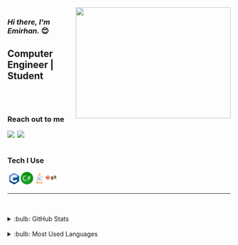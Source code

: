 <img src="https://i.giphy.com/media/Vbtc9VG51NtzT1Qnv1/giphy.webp" align="right" width="350" height="250">

### ***Hi there, I'm Emirhan.*** :blush:

## **Computer Engineer | Student**
<br />
<br />

### **Reach out to me**

[<img width="22" src="https://unpkg.com/simple-icons@v7/icons/twitter.svg" align="left"/>][twitter]
[<img width="22" src="https://unpkg.com/simple-icons@v7/icons/linkedin.svg" align="left"/>][linkedin]

<br />
<br />

### **Tech I Use**

<img src="https://raw.githubusercontent.com/github/explore/f3e22f0dca2be955676bc70d6214b95b13354ee8/topics/c/c.png" align="left" width="30">

<img src="https://raw.githubusercontent.com/github/explore/80688e429a7d4ef2fca1e82350fe8e3517d3494d/topics/csharp/csharp.png" align="left" width="28">

<img src="https://raw.githubusercontent.com/github/explore/5b3600551e122a3277c2c5368af2ad5725ffa9a1/topics/java/java.png" align="left" width="28">

<img src="https://raw.githubusercontent.com/github/explore/80688e429a7d4ef2fca1e82350fe8e3517d3494d/topics/git/git.png" align="left" width="25">

<br />
<br />

---
<br />
<br />

<details>
<summary>:bulb: GitHub Stats</summary>
<img src="https://github-readme-stats.vercel.app/api?username=emirhantash&theme=tokyonight">
</details>
<br />
<details>
<summary>:bulb: Most Used Languages</summary>
<img src="https://github-readme-stats.vercel.app/api/top-langs/?username=emirhantash&theme=tokyonight">
</details>


[twitter]:https://twitter.com/emirhanxcxc
[linkedin]:https://www.linkedin.com/in/tasemirhan/?locale=en_US